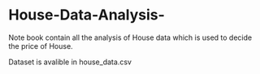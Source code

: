 # House-Data-Analysis-

Note book contain all the analysis of House data which is used to decide the price of House.

Dataset is avalible in house_data.csv
